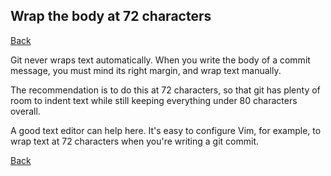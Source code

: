 ## Wrap the body at 72 characters

[Back](../gitiquette.md)

Git never wraps text automatically. When you write the body of a commit message,
you must mind its right margin, and wrap text manually.

The recommendation is to do this at 72 characters, so that git has plenty of
room to indent text while still keeping everything under 80 characters overall.

A good text editor can help here. It's easy to configure Vim, for example, to
wrap text at 72 characters when you're writing a git commit.

[Back](../gitiquette.md)
